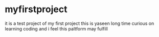# myfirstproject
it is a test project of my first project
this is yaseen long time curious on learning coding and i feel this paltform may fulfill
